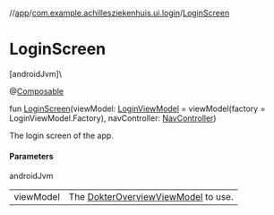 //[app](../../index.md)/[com.example.achillesziekenhuis.ui.login](index.md)/[LoginScreen](-login-screen.md)

# LoginScreen

[androidJvm]\

@[Composable](https://developer.android.com/reference/kotlin/androidx/compose/runtime/Composable.html)

fun [LoginScreen](-login-screen.md)(viewModel: [LoginViewModel](-login-view-model/index.md) = viewModel(factory = LoginViewModel.Factory), navController: [NavController](https://developer.android.com/reference/kotlin/androidx/navigation/NavController.html))

The login screen of the app.

#### Parameters

androidJvm

| | |
|---|---|
| viewModel | The [DokterOverviewViewModel](../com.example.achillesziekenhuis.ui.dokterOverview/-dokter-overview-view-model/index.md) to use. |
